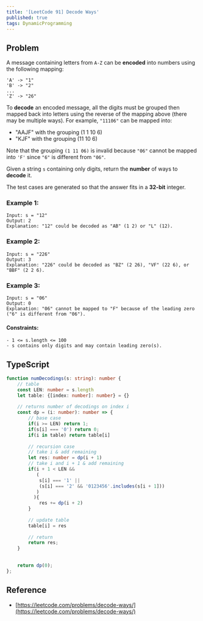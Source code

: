 ```yaml
---
title: '[LeetCode 91] Decode Ways'
published: true
tags: DynamicProgramming
---
```


## Problem

A message containing letters from `A-Z` can be **encoded** into numbers using the following mapping:

```
'A' -> "1"
'B' -> "2"
...
'Z' -> "26"
```

To **decode** an encoded message, all the digits must be grouped then mapped
back into letters using the reverse of the mapping above (there may be multiple
ways). For example, `"11106"` can be mapped into:


- "AAJF" with the grouping (1 1 10 6)
- "KJF" with the grouping (11 10 6)

Note that the grouping `(1 11 06)` is invalid because `"06"` cannot be mapped into `'F'` since `"6"` is different from `"06"`.

Given a string `s` containing only digits, return the **number** of ways to **decode** it.

The test cases are generated so that the answer fits in a **32-bit** integer.

### Example 1:

```
Input: s = "12"
Output: 2
Explanation: "12" could be decoded as "AB" (1 2) or "L" (12).
```

### Example 2:

```
Input: s = "226"
Output: 3
Explanation: "226" could be decoded as "BZ" (2 26), "VF" (22 6), or "BBF" (2 2 6).
```

### Example 3:

```
Input: s = "06"
Output: 0
Explanation: "06" cannot be mapped to "F" because of the leading zero ("6" is different from "06").
```
 
#### Constraints:

```
- 1 <= s.length <= 100
- s contains only digits and may contain leading zero(s).
```

## TypeScript

```TypeScript
function numDecodings(s: string): number {
    // table
    const LEN: number = s.length
    let table: {[index: number]: number} = {}
    
    // returns number of decodings on index i
    const dp = (i: number): number => {
        // base case
        if(i >= LEN) return 1;
        if(s[i] === '0') return 0;
        if(i in table) return table[i]
        
        // recursion case
        // take i & add remaining
        let res: number = dp(i + 1)
        // take i and i + 1 & add remaining
        if(i + 1 < LEN && 
           (
            s[i] === '1' || 
            (s[i] === '2' && '0123456'.includes(s[i + 1]))
           )
          ){
            res += dp(i + 2)
        }
        
        // update table
        table[i] = res
        
        // return
        return res;
    }
    
    
    return dp(0);
};
```

## Reference

- [https://leetcode.com/problems/decode-ways/](https://leetcode.com/problems/decode-ways/)